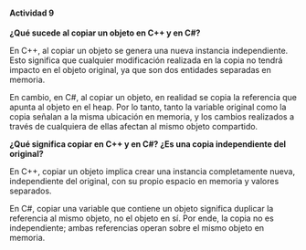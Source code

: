 #### Actividad 9

**¿Qué sucede al copiar un objeto en C++ y en C#?**

En C++, al copiar un objeto se genera una nueva instancia independiente. Esto significa que cualquier modificación realizada en la copia no tendrá impacto en el objeto original, ya que son dos entidades separadas en memoria.

En cambio, en C#, al copiar un objeto, en realidad se copia la referencia que apunta al objeto en el heap. Por lo tanto, tanto la variable original como la copia señalan a la misma ubicación en memoria, y los cambios realizados a través de cualquiera de ellas afectan al mismo objeto compartido.

**¿Qué significa copiar en C++ y en C#? ¿Es una copia independiente del original?**

En C++, copiar un objeto implica crear una instancia completamente nueva, independiente del original, con su propio espacio en memoria y valores separados.

En C#, copiar una variable que contiene un objeto significa duplicar la referencia al mismo objeto, no el objeto en sí. Por ende, la copia no es independiente; ambas referencias operan sobre el mismo objeto en memoria.
